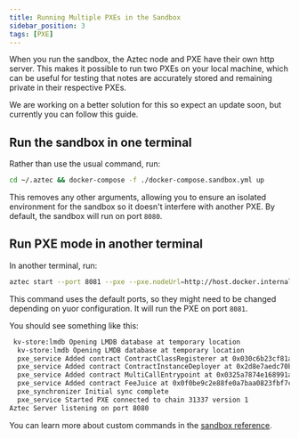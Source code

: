 ```yaml
---
title: Running Multiple PXEs in the Sandbox
sidebar_position: 3
tags: [PXE]
---
```


When you run the sandbox, the Aztec node and PXE have their own http server. This makes it possible to run two PXEs on your local machine, which can be useful for testing that notes are accurately stored and remaining private in their respective PXEs.

We are working on a better solution for this so expect an update soon, but currently you can follow this guide.

## Run the sandbox in one terminal

Rather than use the usual command, run:

```bash
cd ~/.aztec && docker-compose -f ./docker-compose.sandbox.yml up
```

This removes any other arguments, allowing you to ensure an isolated environment for the sandbox so it doesn't interfere with another PXE. By default, the sandbox will run on port `8080`.

## Run PXE mode in another terminal

In another terminal, run:

```bash
aztec start --port 8081 --pxe --pxe.nodeUrl=http://host.docker.internal:8080/
```

This command uses the default ports, so they might need to be changed depending on yuor configuration. It will run the PXE on port `8081`.

You should see something like this:

```bash
 kv-store:lmdb Opening LMDB database at temporary location
  kv-store:lmdb Opening LMDB database at temporary location
  pxe_service Added contract ContractClassRegisterer at 0x030c6b23cf81a1c1387674e7d180ef04abc19387eb0ec71eea67c2b602b517b7
  pxe_service Added contract ContractInstanceDeployer at 0x2d8e7aedc70b65d49e6aa0794d8d12721896c177e87126701f6e60d184358e74
  pxe_service Added contract MultiCallEntrypoint at 0x0325a7874e168991a060b7f54e7324a42f87f48ffa592a903a5ce170b9d99e20
  pxe_service Added contract FeeJuice at 0x0f0be9c2e88fe0a7baa0823fbf7cfba98a6ba71558d6b5a4ee497e3b38f0aa7c
  pxe_synchronizer Initial sync complete
  pxe_service Started PXE connected to chain 31337 version 1
Aztec Server listening on port 8080
```

You can learn more about custom commands in the [sandbox reference](../../../reference/developer_references/sandbox_reference/sandbox-reference.md).
